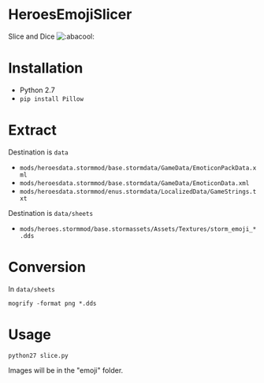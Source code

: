 # HeroesEmojiSlicer
Slice and Dice ![:abacool:](https://i.imgur.com/cEUaVLY.png)

# Installation

- Python 2.7
- `pip install Pillow`

# Extract

Destination is `data`

- `mods/heroesdata.stormmod/base.stormdata/GameData/EmoticonPackData.xml`
- `mods/heroesdata.stormmod/base.stormdata/GameData/EmoticonData.xml`
- `mods/heroesdata.stormmod/enus.stormdata/LocalizedData/GameStrings.txt`

Destination is `data/sheets`

- `mods/heroes.stormmod/base.stormassets/Assets/Textures/storm_emoji_*.dds`

# Conversion

In `data/sheets`

`mogrify -format png *.dds`

# Usage

`python27 slice.py`

Images will be in the "emoji" folder.
